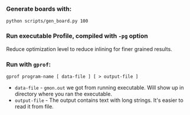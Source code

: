 
### Generate boards with: 
`python scripts/gen_board.py 100`

### Run executable Profile, compiled with `-pg` option
Reduce optimization level to reduce inlining for finer grained results.

### Run with `gprof`:
`gprof program-name [ data-file ] [ > output-file ]`
* `data-file` - `gmon.out` we got from running executable. 
Will show up in directory where you ran the executable.
* `output-file` - The output contains text with long strings.
It's easier to read it from file.